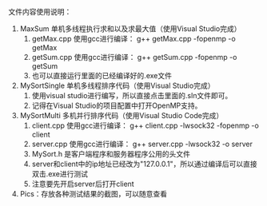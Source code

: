 文件内容使用说明：
1. MaxSum 单机多线程执行求和以及求最大值（使用Visual Studio完成）
    1. getMax.cpp 使用gcc进行编译： g++ getMax.cpp -fopenmp -o getMax
    2. getSum.cpp 使用gcc进行编译： g++ getSum.cpp -fopenmp -o getSum
    3. 也可以直接运行里面的已经编译好的.exe文件
2. MySortSingle 单机多线程排序代码（使用Visual Studio完成）
   1. 使用visual studio进行编写，所以直接点击里面的.sln文件即可。
   2. 记得在Visual Studio的项目配置中打开OpenMP支持。
3. MySortMulti 多机并行排序代码（使用Visual Studio Code完成）
   1. client.cpp 使用gcc进行编译： g++ client.cpp -lwsock32 -fopenmp -o client
   2. server.cpp 使用gcc进行编译： g++ server.cpp -lwsock32 -o server
   3. MySort.h 是客户端程序和服务器程序公用的头文件
   4. server和client中的ip地址已经改为"127.0.0.1"，所以通过编译后可以直接双击.exe进行测试
   5. 注意要先开启server后打开client
4. Pics：存放各种测试结果的截图，可以随意查看